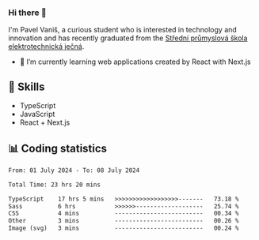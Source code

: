 ### Hi there 👋
I'm Pavel Vaniš, a curious student who is interested in technology and innovation and has recently graduated from the  [Střední průmyslová škola elektrotechnická ječná](https://www.spsejecna.cz/).

- 🌱 I’m currently learning web applications created by React with Next.js

## 🧠 Skills
- TypeScript
- JavaScript
- React + Next.js


## 📊 Coding statistics
<!--START_SECTION:waka-->

```txt
From: 01 July 2024 - To: 08 July 2024

Total Time: 23 hrs 20 mins

TypeScript    17 hrs 5 mins   >>>>>>>>>>>>>>>>>>-------   73.18 %
Sass          6 hrs           >>>>>>-------------------   25.74 %
CSS           4 mins          -------------------------   00.34 %
Other         3 mins          -------------------------   00.26 %
Image (svg)   3 mins          -------------------------   00.24 %
```

<!--END_SECTION:waka-->
